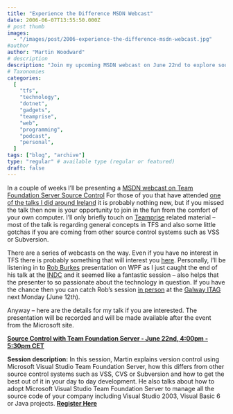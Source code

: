 ```yaml
---
title: "Experience the Difference MSDN Webcast"
date: 2006-06-07T13:55:50.000Z
# post thumb
images:
  - "/images/post/2006-experience-the-difference-msdn-webcast.jpg"
#author
author: "Martin Woodward"
# description
description: "Join my upcoming MSDN webcast on June 22nd to explore source control with Team Foundation Server and enhance your development workflow."
# Taxonomies
categories:
  [
    "tfs",
    "technology",
    "dotnet",
    "gadgets",
    "teamprise",
    "web",
    "programming",
    "podcast",
    "personal",
  ]
tags: ["blog", "archive"]
type: "regular" # available type (regular or featured)
draft: false
---
```


In a couple of weeks I’ll be presenting a [MSDN webcast on Team Foundation Server Source Control](http://www.microsoft.com/emea/msdn/visualstudio/webcasts.aspx) For those of you that have attended [one of the talks I did around Ireland](http://www.woodwardweb.com/vsts/000242.html) it is probably nothing new, but if you missed the talk then now is your opportunity to join in the fun from the comfort of your own computer. I’ll only briefly touch on [Teamprise](http://www.teamprise.com/) related material – most of the talk is regarding general concepts in TFS and also some little gotchas if you are coming from other source control systems such as VSS or Subversion.

There are a series of webcasts on the way. Even if you have no interest in TFS there is probably something that will interest you [here](http://www.microsoft.com/emea/msdn/visualstudio/webcasts.aspx). Personally, I’ll be listening in to [Rob Burkes](http://blogs.msdn.com/robburke/) presentation on WPF as I just caught the end of his talk at the [INDC](http://blogs.msdn.com/robburke/archive/2006/05/05/590678.aspx) and it seemed like a fantastic session – also helps that the presenter to so passionate about the technology in question. If you have the chance then you can catch Rob’s session [in person](http://www.itag.ie/CalendarofEvents/tabid/83/ctl/View/mid/410/Event/202/Start/200606121900/End/200606122130/Default.aspx) at the [Galway ITAG](http://www.itag.ie/CalendarofEvents/tabid/83/ctl/View/mid/410/Event/202/Start/200606121900/End/200606122130/Default.aspx) next Monday (June 12th).

Anyway – here are the details for my talk if you are interested. The presentation will be recorded and will be made available after the event from the Microsoft site.

**[Source Control with Team Foundation Server - June 22nd, 4:00pm - 5:30pm CET](https://www.msemeadifference.com/content/registerforevent.asp?CcpSubsiteID=34&vdid=360&hdnPrivateEventID=&NotificationID=&EventID=16289)**

**Session description:**
In this session, Martin explains version control using Microsoft Visual Studio Team Foundation Server, how this differs from other source control systems such as VSS, CVS or Subversion and how to get the best out of it in your day to day development.
He also talks about how to adopt Microsoft Visual Studio Team Foundation Server to manage all the source code of your company including Visual Studio 2003, Visual Basic 6 or Java projects. [**Register Here**](https://www.msemeadifference.com/content/registerforevent.asp?CcpSubsiteID=34&vdid=360&hdnPrivateEventID=&NotificationID=&EventID=16289)

